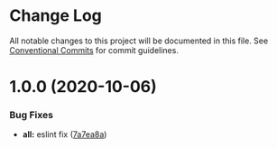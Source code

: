 # Change Log

All notable changes to this project will be documented in this file.
See [Conventional Commits](https://conventionalcommits.org) for commit guidelines.

# 1.0.0 (2020-10-06)


### Bug Fixes

* **all:** eslint fix ([7a7ea8a](https://github.com/xcritical-software/lernify/commit/7a7ea8a8b20032573f221e35a5035ed631250f55))
